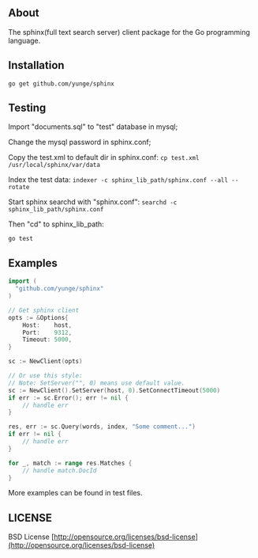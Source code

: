 About
-----

The sphinx(full text search server) client package for the Go programming language.

## Installation

`go get github.com/yunge/sphinx`


## Testing

Import "documents.sql" to "test" database in mysql;

Change the mysql password in sphinx.conf;

Copy the test.xml to default dir in sphinx.conf:
`cp test.xml /usr/local/sphinx/var/data`

Index the test data:
`indexer -c sphinx_lib_path/sphinx.conf --all --rotate`

Start sphinx searchd with "sphinx.conf":
`searchd -c sphinx_lib_path/sphinx.conf`

Then "cd" to sphinx_lib_path:

`go test`

## Examples
```Go
import (
  "github.com/yunge/sphinx"
)

// Get sphinx client
opts := &Options{
	Host:    host,
	Port:    9312,
	Timeout: 5000,
}

sc := NewClient(opts)

// Or use this style:
// Note: SetServer("", 0) means use default value.
sc := NewClient().SetServer(host, 0).SetConnectTimeout(5000)
if err := sc.Error(); err != nil {
	// handle err
}

res, err := sc.Query(words, index, "Some comment...")
if err != nil {
	// handle err
}

for _, match := range res.Matches {
	// handle match.DocId
}

```
More examples can be found in test files.

## LICENSE

BSD License
[http://opensource.org/licenses/bsd-license](http://opensource.org/licenses/bsd-license)
